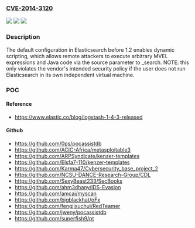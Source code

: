 ### [CVE-2014-3120](https://cve.mitre.org/cgi-bin/cvename.cgi?name=CVE-2014-3120)
![](https://img.shields.io/static/v1?label=Product&message=n%2Fa&color=blue)
![](https://img.shields.io/static/v1?label=Version&message=n%2Fa&color=blue)
![](https://img.shields.io/static/v1?label=Vulnerability&message=n%2Fa&color=brighgreen)

### Description

The default configuration in Elasticsearch before 1.2 enables dynamic scripting, which allows remote attackers to execute arbitrary MVEL expressions and Java code via the source parameter to _search.  NOTE: this only violates the vendor's intended security policy if the user does not run Elasticsearch in its own independent virtual machine.

### POC

#### Reference
- https://www.elastic.co/blog/logstash-1-4-3-released

#### Github
- https://github.com/0ps/pocassistdb
- https://github.com/ACIC-Africa/metasploitable3
- https://github.com/ARPSyndicate/kenzer-templates
- https://github.com/Elsfa7-110/kenzer-templates
- https://github.com/Karma47/Cybersecurity_base_project_2
- https://github.com/NCSU-DANCE-Research-Group/CDL
- https://github.com/SexyBeast233/SecBooks
- https://github.com/ahm3dhany/IDS-Evasion
- https://github.com/amcai/myscan
- https://github.com/bigblackhat/oFx
- https://github.com/fengjixuchui/RedTeamer
- https://github.com/jweny/pocassistdb
- https://github.com/superfish9/pt


